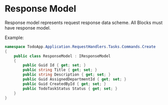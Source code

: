 # Response Model

Response model represents request response data scheme.
All Blocks must have response model.

Example:
```c#
namespace TodoApp.Application.RequestHandlers.Tasks.Commands.Create
{
	public class ResponseModel : IResponseModel
	{
		public Guid Id { get; set; }
		public string Title { get; set; }
		public string Description { get; set; }
		public Guid AssignedDepartmentId { get; set; }
		public Guid CreatedById { get; set; }
		public TodoTaskStatus Status { get; set; }
	}
}
```